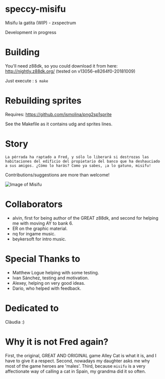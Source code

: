# speccy-misifu
Misifu la gatita (WIP) - zxspectrum

Development in progress

# Building
You'll need z88dk, so you could download it from here:
http://nightly.z88dk.org/
(tested on v13056-e8264f0-20181009)

Just execute :
`$ make` 

# Rebuilding sprites
Requires:
https://github.com/jsmolina/png2sp1sprite

See the Makefile as it contains udg and sprites lines.


# Story
```
La pérrada ha raptado a Fred, y sólo lo liberará si destrozas las habitaciones del edificio del propietario del banco que ha deshauciado a sus amigos. ¿Cómo lo harás? Como ya sabes, ¡a lo gatuno, misifu!
```


Contributions/suggestions are more than welcome!

![Image of Misifu](https://user-images.githubusercontent.com/447481/50655530-c5d09800-0f90-11e9-8c1a-0f209cd2cd70.png)


# Collaborators
* alvin, first for being author of the GREAT z88dk, and second for helping me with moving AY to bank 6.
* ER on the graphic material.
* nq for ingame music.
* beykersoft for intro music.

# Special Thanks to
* Matthew Logue helping with some testing.
* Ivan Sánchez, testing and motivation.
* Alexey, helping on very good ideas.
* Dario, who helped with feedback.

# Dedicated to
Clàudia :)

# Why it is not Fred again?
First, the original, GREAT AND ORIGINAL game Alley Cat is what it is, and I have to give it a respect. 
Second, nowadays my daughter asks me why most of the game heroes are 'males'.
Third, because `misifu` is a very affectionate way of calling a cat in Spain, my grandma did it so often.
